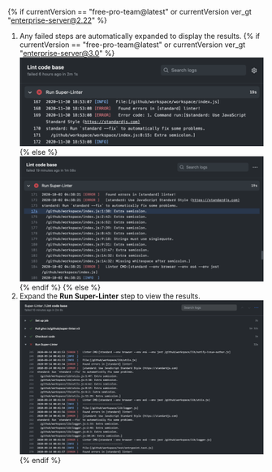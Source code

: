 {% if currentVersion == "free-pro-team@latest" or currentVersion ver_gt "enterprise-server@2.22" %}
1. Any failed steps are automatically expanded to display the results.
   {% if currentVersion == "free-pro-team@latest" or currentVersion ver_gt "enterprise-server@3.0" %}
   ![Super linter workflow results](/assets/images/help/repository/super-linter-workflow-results-updated-2.png){% else %}
   ![Super linter workflow results](/assets/images/help/repository/super-linter-workflow-results-updated.png){% endif %}
{% else %}
1. Expand the **Run Super-Linter** step to view the results.
   ![Super linter workflow results](/assets/images/help/repository/super-linter-workflow-results.png)
{% endif %}